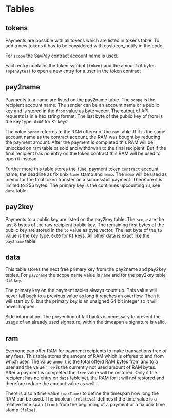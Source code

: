 # Tables

## tokens

Payments are possible with all tokens which are listed in tokens table. To add a new tokens it has to be considered with eosio::on_notify in the code.

For `scope` the SavPay contract account name is used.

Each entry contains the token symbol `(token)` and the amount of bytes `(openBytes)` to open a new entry for a user in the token contract

## pay2name

Payments to a name are listed on the pay2name table. The `scope` is the recipient account name. The sender can be an account name or a public key and is stored in the `from` value as byte vector. The output of API requests is in a hex string format. The last byte of the public key of from is the key type. `0x00` for `K1` keys.

The value `byram` referres to the RAM offerer of the `ram` table. If it is the same account name as the contract account, the RAM was bought by reducing the payment amount. After the payment is completed this RAM will be unlocked on ram table or sold and withdrwan to the final recipient. But if the final recipient has no entry on the token contract this RAM will be used to open it instead.

Further more this table stores the `fund`, payment token `contract` account name, the deadline as fix unix `time` stamp and `memo`. The `memo` will be used as memo for the final token transfer on a successfull payment. Therefore it is limited to 256 bytes. The primary key is the continues upcounting `id`, see `data` table.

## pay2key

Payments to a public key are listed on the pay2key table. The `scope` are the last 8 bytes of the raw recipient public key. The remaining first bytes of the public key are stored in the `to` value as byte vector. The last byte of the `to` value is the key type. `0x00` for `K1` keys. All other data is exact like the `pay2name` table.

## data

This table stores the next free primary key from the pay2name and pay2key tables. For `pay2name` the scope name value is `name` and for the pay2key table it is `key`.

The primary key on the payment tables always count up. This value will never fall back to a previous value as long it reaches an overflow. Then it will start by 0, but the primary key is an unsigned 64 bit integer so it will never happen.

Side information: The prevention of fall backs is necessary to prevent the usage of an already used signature, within the timespan a signature is valid.

## ram

Everyone can offer RAM for payment recipients to make transactions free of any fees. This table stores the amount of RAM which is offeres to and from which user. The value `amount` is the total offerd RAM bytes from and to a user and the value `free` is the currently not used amount of RAM bytes. After a payment is completed the `free` value will be restored. Only if the recipient has no entry on `data` table yet, the RAM for it will not restored and therefore reduce the amount value as well.

There is also a time value `(maxTime)` to define the timespan how long the RAM can be used. The boolean `(relative)` defines if the time value is a relative time span `(true)` from the beginning of a payment or a fix unix time stamp `(false)`.
